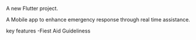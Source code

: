 A new Flutter project.

A Mobile app to enhance emergency response through real time assistance.

key features
-Fiest Aid Guideliness
